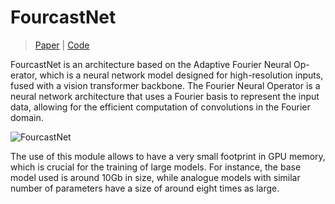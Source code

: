 # FourcastNet

> [Paper](https://arxiv.org/abs/2202.11214) | [Code](https://github.com/NVlabs/FourCastNet)

FourcastNet is an architecture based on the Adaptive Fourier Neural Op-
erator, which is a neural network model designed for high-resolution inputs, fused with a
vision transformer backbone. The Fourier Neural Operator is a neural network architecture that uses
a Fourier basis to represent the input data, allowing for the efficient computation of convolutions in
the Fourier domain. 

![FourcastNet](../imgs/fourcastnet1.png)

The use of this module allows to have a very small footprint in GPU memory,
which is crucial for the training of large models. For instance, the base model used is
around 10Gb in size, while analogue models with similar number of parameters have a size of around
eight times as large.